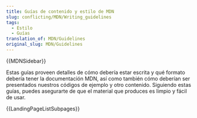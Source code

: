 ```yaml
---
title: Guías de contenido y estilo de MDN
slug: conflicting/MDN/Writing_guidelines
tags:
  - Estilo
  - Guías
translation_of: MDN/Guidelines
original_slug: MDN/Guidelines
---
```


{{MDNSidebar}}

Estas guías proveen detalles de cómo debería estar escrita y qué formato debería tener la documentación MDN, así como también cómo deberían ser presentados nuestros códigos de ejemplo y otro contenido. Siguiendo estas guías, puedes asegurarte de que el material que produces es limpio y fácil de usar.

{{LandingPageListSubpages}}
